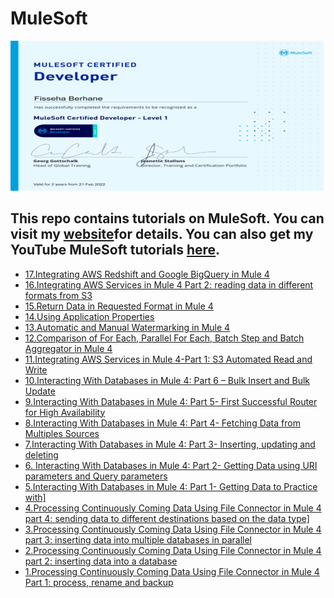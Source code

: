 # MuleSoft

![MuleSoft](certificate.PNG)

## This repo contains tutorials on MuleSoft. You can visit my [website](https://mulesoft-enthusiast.com/mulesoft-tutorials)for details. You can also get my YouTube MuleSoft tutorials [here](https://www.youtube.com/channel/UC3wJ5podsri_socVp0sJIlQ).

<ul reversed>
<li><a href = "https://www.youtube.com/watch?v=cD1gMBWYZaQ" target="_blank">17.Integrating AWS Redshift and Google BigQuery in Mule 4</a></a></li> 
<li><a href = "https://www.youtube.com/watch?v=OBKKYs8LVE8 target="_blank">16.Integrating AWS Services in Mule 4 Part 2: reading data in different formats from S3</a></li>
<li><a href = "https://www.youtube.com/watch?v=XFH-g_wp6sU  target="_blank">15.Return Data in Requested Format in Mule 4</a></li>
<li><a href = "https://youtu.be/28eo-4MgYv0 target="_blank">14.Using Application Properties</a></li>
<li><a href = "https://youtu.be/LmHrjUMslhs target="_blank">13.Automatic and Manual Watermarking in Mule 4</a></li>
<li><a href = "https://youtu.be/jQSa7e8MUOo target="_blank">12.Comparison of For Each, Parallel For Each, Batch Step and Batch Aggregator in Mule 4</a></li>
<li><a href = "https://github.com/fissehab/mulesoft/blob/main/Integrating%20AWS%20Services%20in%20Mule%204-Part%201.ipynb    target="_blank">11.Integrating AWS Services in Mule 4-Part 1: S3 Automated Read and Write </a></li>
<li><a href = "https://www.youtube.com/watch?v=TqPc5AomvBs   target="_blank">10.Interacting With Databases in Mule 4: Part 6 – Bulk Insert and Bulk Update</a></li>
<li><a href = "https://www.youtube.com/watch?v=-MoXsnxQZUk    target="_blank">9.Interacting With Databases in Mule 4: Part 5- First Successful Router for High Availability</a></li>
<li><a href = "https://www.youtube.com/watch?v=ZHNu44XwDNk    target="_blank">8.Interacting With Databases in Mule 4: Part 4- Fetching Data from Multiples Sources</a></li>
<li><a href = "https://youtu.be/bcT17zOPCEA    target="_blank">7.Interacting With Databases in Mule 4: Part 3- Inserting, updating and deleting</a></li>
<li><a href = "https://youtu.be/F3FRBskfJwc    target="_blank">6. Interacting With Databases in Mule 4: Part 2- Getting Data using URI parameters and Query parameters</a></li>
<li><a href = "https://www.youtube.com/watch?v=K25aeJIqsQc    target="_blank">5.Interacting With Databases in Mule 4: Part 1- Getting Data to Practice with]</a></li>
<li><a href = "https://github.com/fissehab/mulesoft/blob/main/Processing%20Continuously%20Coming%20Data%20%20Using%20File%20Connector%20and%20in%20Mule%204-Part%204.ipynb    target="_blank">4.Processing Continuously Coming Data Using File Connector in Mule 4 part 4: sending data to different destinations based on the data type]</a></li>
<li><a href = "https://github.com/fissehab/mulesoft/blob/main/Processing%20Continuously%20Coming%20Data%20%20Using%20File%20Connector%20and%20in%20Mule%204-Part%203.ipynb    target="_blank">3.Processing Continuously Coming Data Using File Connector in Mule 4 part 3: inserting data into multiple databases in parallel</a></li>
<li><a href = "https://github.com/fissehab/mulesoft/blob/main/Processing%20Continuously%20Coming%20Data%20%20Using%20File%20Connector%20and%20in%20Mule%204-Part%202.ipynb    target="_blank">2.Processing Continuously Coming Data Using File Connector in Mule 4 part 2: inserting data into a database</a></li>
<li><a href = "https://github.com/fissehab/mulesoft/blob/main/Processing%20Continuously%20Coming%20Data%20Using%20File%20Connector%20in%20Mule%204.ipynb    target="_blank">1.Processing Continuously Coming Data Using File Connector in Mule 4 Part 1: process, rename and backup</a></li>

</ul>


